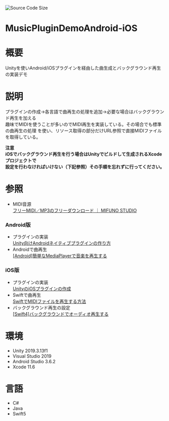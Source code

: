 ![Source Code Size](https://img.shields.io/github/languages/code-size/HasegawaTakatune/MusicPluginDemoAndroid-iOS)  
  
# MusicPluginDemoAndroid-iOS  
  
# 概要  
 Unityを使いAndroid/iOSプラグインを経由した曲生成とバックグラウンド再生の実装デモ  

# 説明  
 プラグインの作成→各言語で曲再生の処理を追加→必要な場合はバックグラウンド再生を加える  
 趣味でMIDIを使うことが多いのでMIDI再生を実装している。その場合でも標準の曲再生の処理
 を使い、リソース取得の部分だけURL参照で直接MIDIファイルを取得している。  
   
 **注意  
 iOSでバックグラウンド再生を行う場合はUnityでビルドして生成されるXcodeプロジェクトで  
 設定を行わなければいけない（下記参照）その手順を忘れずに行ってください。**  
  
# 参照  
- MIDI音源  
[フリーMIDI／MP3のフリーダウンロード ｜ MIFUNO STUDIO](http://www.mifunostudio.com/freemidimp3/)  
  
### Android版  
- プラグインの実装  
[Unity向けAndroidネイティブプラグインの作り方](https://gaprot.jp/2020/03/30/unity-android-native-plugin/)  
- Androidで曲再生  
[[Android]簡単なMediaPlayerで音楽を再生する](https://akira-watson.com/android/audio-player.html)  
  
### iOS版  
- プラグインの実装  
[UnityのiOSプラグインの作成](https://note.com/npaka/n/nc6236cde60c1)  
- Swiftで曲再生  
[SwiftでMIDIファイルを再生する方法](https://develop.hateblo.jp/entry/swift-midi-player)  
- バックグラウンド再生の設定  
[[Swift4]バックグラウンドでオーディオ再生する](https://qiita.com/kenny_J_7/items/936d91151149868618a8)  
  
# 環境  
- Unity 2019.3.13f1  
- Visual Studio 2019  
- Android Studio 3.6.2  
- Xcode 11.6  
  
# 言語  
- C#  
- Java  
- Swift5  
